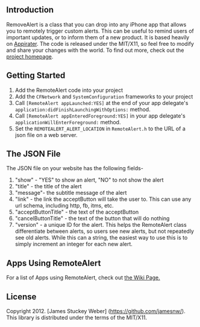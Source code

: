 Introduction
------------
RemoveAlert is a class that you can drop into any iPhone app that allows you to remotely trigger custom alerts. This can be useful to remind users of important updates, or to inform them of a new product. It is based heavily on [Appirater](https://github.com/arashpayan/appirater).  The code is released under the MIT/X11, so feel free to modify and share your changes with the world. To find out more, check out the [project homepage](https://github.com/jamesnw/RemoteAlert).

Getting Started
---------------
1. Add the RemoteAlert code into your project
2. Add the `CFNetwork` and `SystemConfiguration` frameworks to your project
3. Call `[RemoteAlert appLaunched:YES]` at the end of your app delegate's `application:didFinishLaunchingWithOptions:` method.
4. Call `[RemoteAlert appEnteredForeground:YES]` in your app delegate's `applicationWillEnterForeground:` method.
5. Set the `REMOTEALERT_ALERT_LOCATION` in `RemoteAlert.h` to the URL of a json file on a web server.

The JSON File
-------------
The JSON file on your website has the following fields-

1. "show" - "YES" to show an alert, "NO" to not show the alert
2. "title" - the title of the alert
3. "message"- the subtitle message of the alert
4. "link" - the link the acceptButton will take the user to. This can use any url schema, including http, fb, itms, etc.
5. "acceptButtonTitle" - the text of the acceptButton
6. "cancelButtonTitle" - the text of the button that will do nothing
7. "version" - a unique ID for the alert. This helps the RemoteAlert class differentiate between alerts, so users see new alerts, but not repeatedly see old alerts. While this can a string, the easiest way to use this is to simply increment an integer for each new alert.

Apps Using RemoteAlert
----------------------
For a list of Apps using RemoteAlert, check out [the Wiki Page.](https://github.com/jamesnw/RemoteAlert/wiki/Apps-using-RemoteAlert)

License
-------
Copyright 2012. [James Stuckey Weber] (https://github.com/jamesnw/).
This library is distributed under the terms of the MIT/X11.
